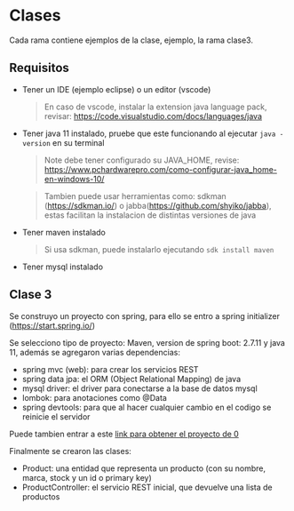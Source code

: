 # Clases

Cada rama contiene ejemplos de la clase, ejemplo, la rama clase3.

## Requisitos

- Tener un IDE (ejemplo eclipse) o un editor (vscode)

  > En caso de vscode, instalar la extension java language pack, revisar: https://code.visualstudio.com/docs/languages/java

- Tener java 11 instalado, pruebe que este funcionando al ejecutar `java -version` en su terminal

  > Note debe tener configurado su JAVA_HOME, revise: https://www.pchardwarepro.com/como-configurar-java_home-en-windows-10/

  > Tambien puede usar herramientas como: sdkman (https://sdkman.io/) o jabba(https://github.com/shyiko/jabba), estas facilitan la instalacion de distintas versiones de java

- Tener maven instalado
  > Si usa sdkman, puede instalarlo ejecutando `sdk install maven`
- Tener mysql instalado

## Clase 3

Se construyo un proyecto con spring, para ello se entro a spring initializer (https://start.spring.io/)

Se selecciono tipo de proyecto: Maven, version de spring boot: 2.7.11 y java 11, además se agregaron varias dependencias:

- spring mvc (web): para crear los servicios REST
- spring data jpa: el ORM (Object Relational Mapping) de java
- mysql driver: el driver para conectarse a la base de datos mysql
- lombok: para anotaciones como @Data
- spring devtools: para que al hacer cualquier cambio en el codigo se reinicie el servidor

Puede tambien entrar a este [link para obtener el proyecto de 0](https://start.spring.io/#!type=maven-project&language=java&platformVersion=2.7.11-SNAPSHOT&packaging=jar&jvmVersion=11&groupId=com.example&artifactId=demo&name=demo&description=Demo%20project%20for%20Spring%20Boot&packageName=com.example.demo&dependencies=web,devtools,data-jpa,mysql,lombok)

Finalmente se crearon las clases:

- Product: una entidad que representa un producto (con su nombre, marca, stock y un id o primary key)
- ProductController: el servicio REST inicial, que devuelve una lista de productos
